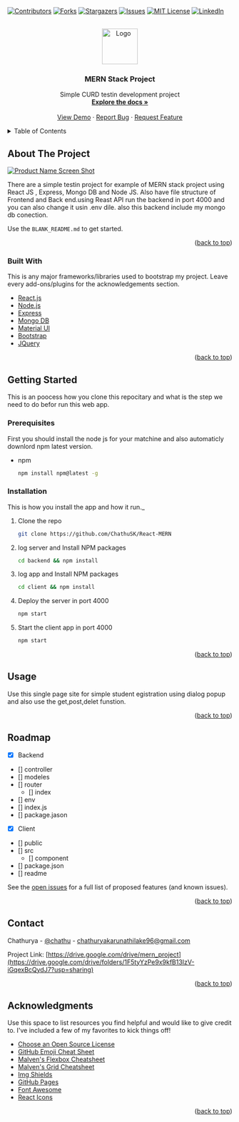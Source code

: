 <div id="top"></div>
<!--
*** Thanks for checking out the Best-README-Template. If you have a suggestion
*** that would make this better, please fork the repo and create a pull request
*** or simply open an issue with the tag "enhancement".
*** Don't forget to give the project a star!
*** Thanks again! Now go create something AMAZING! :D
-->



<!-- PROJECT SHIELDS -->
<!--
*** I'm using markdown "reference style" links for readability.
*** Reference links are enclosed in brackets [ ] instead of parentheses ( ).
*** See the bottom of this document for the declaration of the reference variables
*** for contributors-url, forks-url, etc. This is an optional, concise syntax you may use.
*** https://www.markdownguide.org/basic-syntax/#reference-style-links
-->
[![Contributors][contributors-shield]][contributors-url]
[![Forks][forks-shield]][forks-url]
[![Stargazers][stars-shield]][stars-url]
[![Issues][issues-shield]][issues-url]
[![MIT License][license-shield]][license-url]
[![LinkedIn][linkedin-shield]][linkedin-url]



<!-- PROJECT LOGO -->
<br />
<div align="center">
  <a href="https://github.com/othneildrew/Best-README-Template">
    <img src="images/logo.png" alt="Logo" width="80" height="80">
  </a>

  <h3 align="center">MERN Stack Project</h3>

  <p align="center">
    Simple CURD testin development project
    <br />
    <a href="https://github.com/othneildrew/Best-README-Template"><strong>Explore the docs »</strong></a>
    <br />
    <br />
    <a href="https://github.com/othneildrew/Best-README-Template">View Demo</a>
    ·
    <a href="https://github.com/othneildrew/Best-README-Template/issues">Report Bug</a>
    ·
    <a href="https://github.com/othneildrew/Best-README-Template/issues">Request Feature</a>
  </p>
</div>



<!-- TABLE OF CONTENTS -->
<details>
  <summary>Table of Contents</summary>
  <ol>
    <li>
      <a href="#about-the-project">About The Project</a>
      <ul>
        <li><a href="#built-with">Built With</a></li>
      </ul>
    </li>
    <li>
      <a href="#getting-started">Getting Started</a>
      <ul>
        <li><a href="#prerequisites">Prerequisites</a></li>
        <li><a href="#installation">Installation</a></li>
      </ul>
    </li>
    <li><a href="#usage">Usage</a></li>
    <li><a href="#roadmap">Roadmap</a></li>
    <li><a href="#contributing">Contributing</a></li>
    <li><a href="#license">License</a></li>
    <li><a href="#contact">Contact</a></li>
    <li><a href="#acknowledgments">Acknowledgments</a></li>
  </ol>
</details>



<!-- ABOUT THE PROJECT -->
## About The Project

[![Product Name Screen Shot][product-screenshot]](https://example.com)

There are a simple testin project for example of MERN stack project using React JS , Express, Mongo DB and Node JS. Also have file structure of Frontend and Back end.using Reast API run the backend in port 4000 and you can also change it usin .env dile. also this backend include my mongo db conection.

Use the `BLANK_README.md` to get started.

<p align="right">(<a href="#top">back to top</a>)</p>



### Built With

This is any major frameworks/libraries used to bootstrap my project. Leave every add-ons/plugins for the acknowledgements section.


* [React.js](https://reactjs.org/)
* [Node.js](https://nodejs.org/)
* [Express](https://expressjs.com/)
* [Mongo DB](https://mongodb.com/)
* [Material UI](https://mui.com)
* [Bootstrap](https://getbootstrap.com)
* [JQuery](https://jquery.com)

<p align="right">(<a href="#top">back to top</a>)</p>



<!-- GETTING STARTED -->
## Getting Started

This is an poocess how you clone this repocitary and what is the step we need to do befor run this web app.

### Prerequisites

First you should install the node js for your matchine and also automaticly downlord npm latest version.
* npm
  ```sh
  npm install npm@latest -g
  ```

### Installation

This is how you install the app and how it run._

1. Clone the repo
   ```sh
   git clone https://github.com/ChathuSK/React-MERN
   ```
2. log server and Install NPM packages
   ```sh
   cd backend && npm install
   ```
3. log app and Install NPM packages
   ```sh
   cd client && npm install
   ```
4. Deploy the server in port 4000
   ```js
   npm start
   ``` 
5. Start the client app in port 4000
   ```js
   npm start
   ```

<p align="right">(<a href="#top">back to top</a>)</p>



<!-- USAGE EXAMPLES -->
## Usage

Use this single page site for simple student egistration using dialog popup and also use the get,post,delet funstion.



<p align="right">(<a href="#top">back to top</a>)</p>



<!-- ROADMAP -->
## Roadmap

- [x] Backend
- [] controller
- [] modeles
- [] router
    - [] index
- [] env
- [] index.js
- [] package.jason

- [x] Client
- [] public
- [] src
    - [] component
- [] package.json
- [] readme

See the [open issues](https://github.com/ChathuSK/React-MERN/issues) for a full list of proposed features (and known issues).

<p align="right">(<a href="#top">back to top</a>)</p>



<!-- CONTACT -->
## Contact

Chathurya - [@chathu](https://www.linkedin.com/in/chathurya-karunathilake-278a2120a/) - chathuryakarunathilake96@gmail.com

Project Link: [https://drive.google.com/drive/mern_project](https://drive.google.com/drive/folders/1F5tyYzPe9x9kfB13IzV-iGqexBcQydJ7?usp=sharing)

<p align="right">(<a href="#top">back to top</a>)</p>



<!-- ACKNOWLEDGMENTS -->
## Acknowledgments

Use this space to list resources you find helpful and would like to give credit to. I've included a few of my favorites to kick things off!

* [Choose an Open Source License](https://choosealicense.com)
* [GitHub Emoji Cheat Sheet](https://www.webpagefx.com/tools/emoji-cheat-sheet)
* [Malven's Flexbox Cheatsheet](https://flexbox.malven.co/)
* [Malven's Grid Cheatsheet](https://grid.malven.co/)
* [Img Shields](https://shields.io)
* [GitHub Pages](https://pages.github.com)
* [Font Awesome](https://fontawesome.com)
* [React Icons](https://react-icons.github.io/react-icons/search)

<p align="right">(<a href="#top">back to top</a>)</p>



<!-- MARKDOWN LINKS & IMAGES -->
<!-- https://www.markdownguide.org/basic-syntax/#reference-style-links -->
[contributors-shield]: https://img.shields.io/github/contributors/othneildrew/Best-README-Template.svg?style=for-the-badge
[contributors-url]: https://github.com/othneildrew/Best-README-Template/graphs/contributors
[forks-shield]: https://img.shields.io/github/forks/othneildrew/Best-README-Template.svg?style=for-the-badge
[forks-url]: https://github.com/othneildrew/Best-README-Template/network/members
[stars-shield]: https://img.shields.io/github/stars/othneildrew/Best-README-Template.svg?style=for-the-badge
[stars-url]: https://github.com/othneildrew/Best-README-Template/stargazers
[issues-shield]: https://img.shields.io/github/issues/othneildrew/Best-README-Template.svg?style=for-the-badge
[issues-url]: https://github.com/othneildrew/Best-README-Template/issues
[license-shield]: https://img.shields.io/github/license/othneildrew/Best-README-Template.svg?style=for-the-badge
[license-url]: https://github.com/othneildrew/Best-README-Template/blob/master/LICENSE.txt
[linkedin-shield]: https://img.shields.io/badge/-LinkedIn-black.svg?style=for-the-badge&logo=linkedin&colorB=555
[linkedin-url]: https://linkedin.com/in/othneildrew
[product-screenshot]: images/screenshot.png
